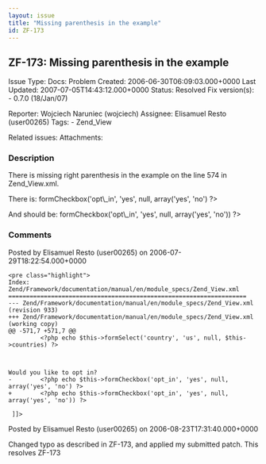 ```yaml
---
layout: issue
title: "Missing parenthesis in the example"
id: ZF-173
---
```


ZF-173: Missing parenthesis in the example
------------------------------------------

 Issue Type: Docs: Problem Created: 2006-06-30T06:09:03.000+0000 Last Updated: 2007-07-05T14:43:12.000+0000 Status: Resolved Fix version(s): - 0.7.0 (18/Jan/07)
 
 Reporter:  Wojciech Naruniec (wojciech)  Assignee:  Elisamuel Resto (user00265)  Tags: - Zend\_View
 
 Related issues: 
 Attachments: 
### Description

There is missing right parenthesis in the example on the line 574 in Zend\_View.xml.

There is: <?php echo $this->formCheckbox('opt\_in', 'yes', null, array('yes', 'no') ?>

And should be: <?php echo $this->formCheckbox('opt\_in', 'yes', null, array('yes', 'no')) ?>

 

 

### Comments

Posted by Elisamuel Resto (user00265) on 2006-07-29T18:22:54.000+0000

 
    <pre class="highlight">
    Index: Zend/Framework/documentation/manual/en/module_specs/Zend_View.xml
    ===================================================================
    --- Zend/Framework/documentation/manual/en/module_specs/Zend_View.xml   (revision 933)
    +++ Zend/Framework/documentation/manual/en/module_specs/Zend_View.xml   (working copy)
    @@ -571,7 +571,7 @@
             <?php echo $this->formSelect('country', 'us', null, $this->countries) ?>
         


    Would you like to opt in?
    -        <?php echo $this->formCheckbox('opt_in', 'yes', null, array('yes', 'no') ?>
    +        <?php echo $this->formCheckbox('opt_in', 'yes', null, array('yes', 'no')) ?>

     ]]>
             

 

 

Posted by Elisamuel Resto (user00265) on 2006-08-23T17:31:40.000+0000

Changed typo as described in ZF-173, and applied my submitted patch. This resolves ZF-173

 

 